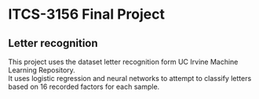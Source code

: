 # ITCS-3156 Final Project
## Letter recognition
This project uses the dataset letter recognition form UC Irvine Machine Learning Repository. <br>
It uses logistic regression and neural networks to attempt to classify letters based on 16 recorded factors for each sample. 
